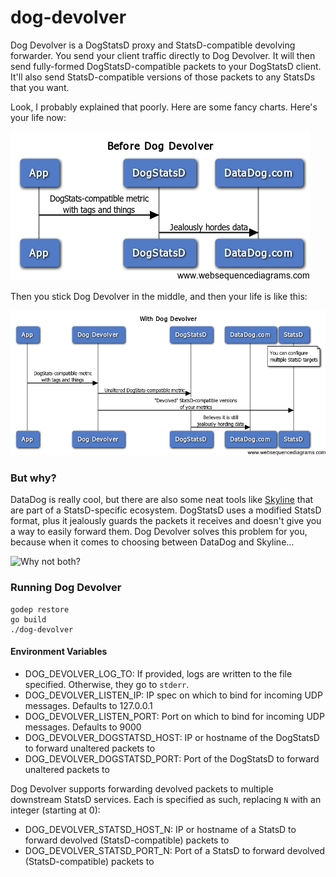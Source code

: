 # dog-devolver

Dog Devolver is a DogStatsD proxy and StatsD-compatible devolving forwarder. You send your client traffic directly to Dog Devolver. It will then send fully-formed DogStatsD-compatible packets to your DogStatsD client. It'll also send StatsD-compatible versions of those packets to any StatsDs that you want.

Look, I probably explained that poorly. Here are some fancy charts. Here's your life now:

![](before.png)

Then you stick Dog Devolver in the middle, and then your life is like this:

![](after.png)

### But why?

DataDog is really cool, but there are also some neat tools like [Skyline](https://github.com/etsy/skyline) that are part of a StatsD-specific ecosystem. DogStatsD uses a modified StatsD format, plus it jealously guards the packets it receives and doesn't give you a way to easily forward them. Dog Devolver solves this problem for you, because when it comes to choosing between DataDog and Skyline...

![Why not both?](http://i.imgur.com/r3jMYTn.jpg)

### Running Dog Devolver

```
godep restore
go build
./dog-devolver
```

#### Environment Variables

* DOG_DEVOLVER_LOG_TO: If provided, logs are written to the file specified. Otherwise, they go to `stderr`.
* DOG_DEVOLVER_LISTEN_IP: IP spec on which to bind for incoming UDP messages. Defaults to 127.0.0.1
* DOG_DEVOLVER_LISTEN_PORT: Port on which to bind for incoming UDP messages. Defaults to 9000
* DOG_DEVOLVER_DOGSTATSD_HOST: IP or hostname of the DogStatsD to forward unaltered packets to
* DOG_DEVOLVER_DOGSTATSD_PORT: Port of the DogStatsD to forward unaltered packets to

Dog Devolver supports forwarding devolved packets to multiple downstream StatsD services. Each is specified as such, replacing `N` with an integer (starting at 0):

* DOG_DEVOLVER_STATSD_HOST_N: IP or hostname of a StatsD to forward devolved (StatsD-compatible) packets to
* DOG_DEVOLVER_STATSD_PORT_N: Port of a StatsD to forward devolved (StatsD-compatible) packets to
